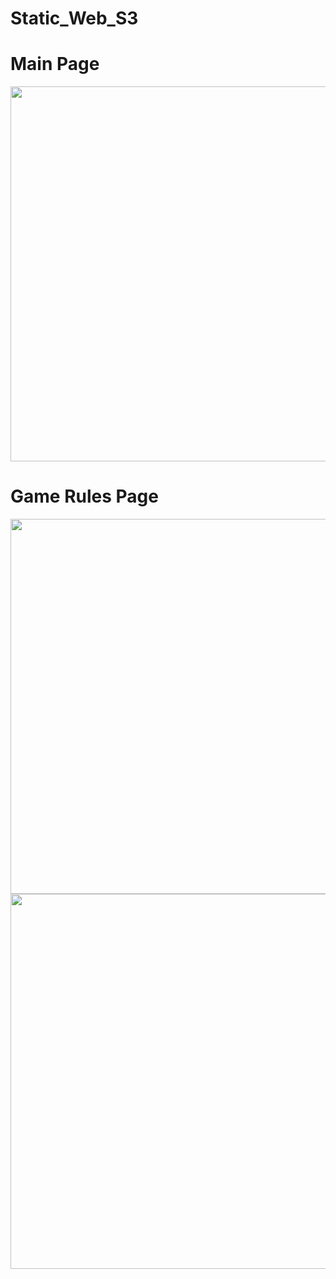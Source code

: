 # Static_Web_S3

  <h1>Main Page</h1>
<img width="600" height="auto" src="https://user-images.githubusercontent.com/54985943/104979573-f5ec1600-5a47-11eb-9da1-01f051a9589c.png"/>

  <h1>Game Rules Page</h1>
<img width="600" height="auto" src="https://user-images.githubusercontent.com/54985943/105005545-cefa0800-5a78-11eb-98c6-aacf2aaac1d5.png" />
<img width="600" height="auto" src ="https://user-images.githubusercontent.com/54985943/105005561-d4575280-5a78-11eb-9f18-19e0ef71616c.png" />
